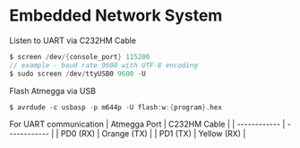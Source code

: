 # Embedded Network System

Listen to UART via C232HM Cable
```c
$ screen /dev/{console_port} 115200
// example - baud rate 9600 with UTF-8 encoding
$ sudo screen /dev/ttyUSB0 9600 -U
```

Flash Atmegga via USB
```c
$ avrdude -c usbasp -p m644p -U flash:w:{program}.hex
```

For UART communication 
| Atmegga Port | C232HM Cable |
| ------------ | ------------ |
| PD0 (RX)     | Orange (TX)  |
| PD1 (TX)     | Yellow (RX)  |